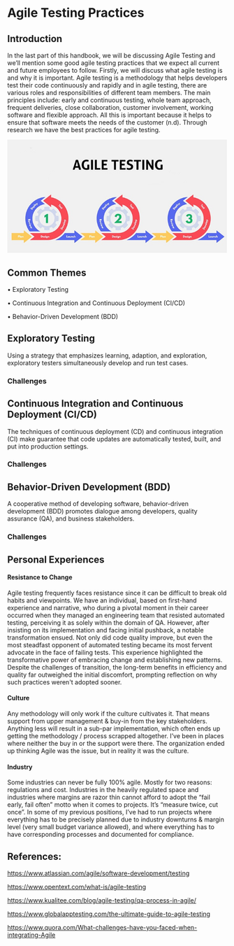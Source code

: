 # Agile Testing Practices 

## Introduction
In the last part of this handbook, we will be discussing Agile Testing and we’ll mention some good agile testing practices that we expect all current and future employees to follow. Firstly, we will discuss what agile testing is and why it is important. Agile testing is a methodology that helps developers test their code continuously and rapidly and in agile testing, there are various roles and responsibilities of different team members. The main principles include: early and continuous testing, whole team approach, frequent deliveries, close collaboration, customer involvement, working software and flexible approach. All this is important because it helps to ensure that software meets the needs of the customer (n.d).
Through research we have the best practices for agile testing.

<center>
  <img src="agile banner.jpg" alt="Agile Banner">
</center>

## Common Themes

•	Exploratory Testing                                                

•	Continuous Integration and Continuous Deployment (CI/CD)

•	Behavior-Driven Development (BDD)

## Exploratory Testing

Using a strategy that emphasizes learning, adaption, and exploration, exploratory testers simultaneously develop and run test cases. 

### Challenges

## Continuous Integration and Continuous Deployment (CI/CD)

The techniques of continuous deployment (CD) and continuous integration (CI) make guarantee that code updates are automatically tested, built, and put into production settings.

### Challenges

## Behavior-Driven Development (BDD)

A cooperative method of developing software, behavior-driven development (BDD) promotes dialogue among developers, quality assurance (QA), and business stakeholders.

### Challenges

## Personal Experiences
#### Resistance to Change
Agile testing frequently faces resistance since it can be difficult to break old habits and viewpoints. We have an individual, based on first-hand experience and narrative, who during a pivotal moment in their career occurred when they managed an engineering team that resisted automated testing, perceiving it as solely within the domain of QA. However, after insisting on its implementation and facing initial pushback, a notable transformation ensued. Not only did code quality improve, but even the most steadfast opponent of automated testing became its most fervent advocate in the face of failing tests. This experience highlighted the transformative power of embracing change and establishing new patterns. Despite the challenges of transition, the long-term benefits in efficiency and quality far outweighed the initial discomfort, prompting reflection on why such practices weren't adopted sooner.


#### Culture
 Any methodology will only work if the culture cultivates it. That means support from upper management & buy-in from the key stakeholders. Anything less will result in a sub-par implementation, which often ends up getting the methodology / process scrapped altogether. I’ve been in places where neither the buy in or the support were there. The organization ended up thinking Agile was the issue, but in reality it was the culture.
 

 #### Industry
 Some industries can never be fully 100% agile. Mostly for two reasons: regulations and cost. Industries in the heavily regulated space and industries where margins are razor thin cannot afford to adopt the “fail early, fail often” motto when it comes to projects. It’s “measure twice, cut once”. In some of my previous positions, I’ve had to run projects where everything has to be precisely planned due to industry downturns & margin level (very small budget variance allowed), and where everything has to have corresponding processes and documented for compliance.

## References:

https://www.atlassian.com/agile/software-development/testing

https://www.opentext.com/what-is/agile-testing

https://www.kualitee.com/blog/agile-testing/qa-process-in-agile/

https://www.globalapptesting.com/the-ultimate-guide-to-agile-testing

https://www.quora.com/What-challenges-have-you-faced-when-integrating-Agile

